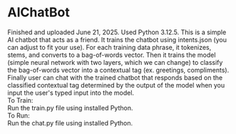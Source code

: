 # AIChatBot

Finished and uploaded June 21, 2025. Used Python 3.12.5. This is a simple AI chatbot that acts as a friend. It trains the chatbot using intents.json (you can adjust to fit your use). For each training data phrase, it tokenizes, stems, and converts to a bag-of-words vector. Then it trains the model (simple neural network with two layers, which we can change) to classify the bag-of-words vector into a contextual tag (ex. greetings, compliments). Finally user can chat with the trained chatbot that responds based on the classified contextual tag determined by the output of the model when you input the user's typed input into the model.  
To Train:  
Run the train.py file using installed Python.  
To Run:  
Run the chat.py file using installed Python.

